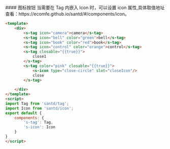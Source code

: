 <text lang="cn">
#### 图标按钮
当需要在 Tag 内嵌入 Icon 时，可以设置 icon 属性,具体取值地址查看：https://ecomfe.github.io/santd/#/components/icon。

</text>

```html
<template>
    <div>
        <s-tag icon="camera">camera</s-tag>
        <s-tag icon="bell" color="green">bell</s-tag>
        <s-tag icon="book" color="red">book</s-tag>
        <s-tag icon="control" color="orange">control</s-tag>
        <s-tag closable="{{true}}">
            close1
        </s-tag>
        <s-tag color="pink" closable="{{true}}">
            <s-icon type="close-circle" slot="closeIcon"/>
            close
        </s-tag>
        
    </div>
</template>
<script>
import Tag from 'santd/tag';
import Icon from 'santd/icon';
export default {
    components: {
        's-tag': Tag,
        's-icon': Icon
    }
}
</script>
```
